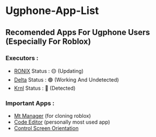 # Ugphone-App-List
## Recomended Apps For Ugphone Users (Especially For Roblox)
### Executors :
- [RONIX](https://loremipsum.com) Status : 🟡 (Updating)
- [Delta](https://deltaexploits.gg/android_dl) Status : 🟢 (Working And Undetected)
- [Krnl](krnl.cat) Status : 🔴 (Detected)

### Important Apps :
- [Mt Manager](https://dw.uptodown.net/dwn/RvVkii134Riphftvun7hQBZyU0aCwJjJMFI3FD3XyiR-9t8BlUt7apQHwz_evdff4BE9Y_fQgrAWLdMVDuHJn6drxf6Ko5P5tf9k9FLlGeP7SqUbpbr1PdcK16cyNbCb/ndms9qFjERjKmfKISHPUqQl8A7U7XGlxWjjkWRmQXunNEKJSpCDZv5r4fyl240ztLmFZ6UYr4AFFnljewCQPAKolARttliLtVD3QHdrw68BQ4wldRSrDIF_44qGDYZ13/AvVryM-cQVDT21L1d_z5fDJnGY1TUnzEZxuc8ntDIyeq4yiK1-dtN-Y3B9Vajvy0u4qFsHdqYFJXkWIgq2DZmQ==/mt-manager-2-18-4.apk) (for cloning roblox)
- [Code Editor](https://apkdata.a56b31353d7c030e6002c8fb6324539f.r2.cloudflarestorage.com/d2/HAPPY2/APPS/2025/4/Code_Editor_0.10.6_arm64-v8a_armeabi-v7a_x86_x86_64_mod_apkdone.apk?X-Amz-Algorithm=AWS4-HMAC-SHA256&X-Amz-Content-Sha256=UNSIGNED-PAYLOAD&X-Amz-Credential=f1aa54286340e035b06db45e4b8c0de3%2F20250606%2Fauto%2Fs3%2Faws4_request&X-Amz-Date=20250606T025853Z&X-Amz-Expires=7200&X-Amz-Signature=6546a6219aca523e3b7d6047c21e8f67c11cf2e53c2f3b2ce958f19bcba7f091&X-Amz-SignedHeaders=host&response-content-disposition=attachment%3B%20filename%3DCode_Editor_0.10.6_arm64-v8a_armeabi-v7a_x86_x86_64_mod_apkdone.apk&x-id=GetObject)  (personally most used app)
- [Control Screen Orientation](https://dw.uptodown.net/dwn/RvVkii134Riphftvun7hQBZyU0aCwJjJMFI3FD3XyiSwAKRBhXo11_25auSjF5Q8SiddMkU4xk9ZXjQwTROM5JNRRCjTAGFIAjcZWkIerDpNPtCnM_ll1gi7Aplra3ES/DJCheiQuttp1a8E_Wg1gzEc0lb6ab1J5Mq2v6GI6qn8mHwyRQRpIObjDb3ZQy9ViyKS-wU3t24GpUyAl5UqQxTWcFx3Q2GJ_JQkY4nhO28UJ5p1yZTUjpYRR5K1NfyeU/KcCTxg8LJXd_5UgewKwtAjBUwbHZaOmJ3Tp-cYf9bz7Nn_QTTJpCfH1kLOQiJnbhCSye01xWKqUzibZmKzy67EP9BSY-4GrAAczlHS4cIZCdWqLYZbyLTEoc1JUH4E1s/control-screen-orientation-4-2.apk)
